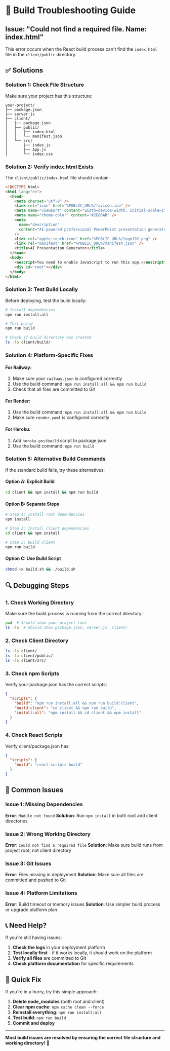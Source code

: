 # 🔧 Build Troubleshooting Guide

## Issue: "Could not find a required file. Name: index.html"

This error occurs when the React build process can't find the `index.html` file in the `client/public` directory.

## ✅ Solutions

### Solution 1: Check File Structure
Make sure your project has this structure:
```
your-project/
├── package.json
├── server.js
├── client/
│   ├── package.json
│   ├── public/
│   │   ├── index.html
│   │   └── manifest.json
│   └── src/
│       ├── index.js
│       ├── App.js
│       └── index.css
```

### Solution 2: Verify index.html Exists
The `client/public/index.html` file should contain:
```html
<!DOCTYPE html>
<html lang="en">
  <head>
    <meta charset="utf-8" />
    <link rel="icon" href="%PUBLIC_URL%/favicon.ico" />
    <meta name="viewport" content="width=device-width, initial-scale=1" />
    <meta name="theme-color" content="#2E86AB" />
    <meta
      name="description"
      content="AI-powered professional PowerPoint presentation generator"
    />
    <link rel="apple-touch-icon" href="%PUBLIC_URL%/logo192.png" />
    <link rel="manifest" href="%PUBLIC_URL%/manifest.json" />
    <title>AI Presentation Generator</title>
  </head>
  <body>
    <noscript>You need to enable JavaScript to run this app.</noscript>
    <div id="root"></div>
  </body>
</html>
```

### Solution 3: Test Build Locally
Before deploying, test the build locally:
```bash
# Install dependencies
npm run install:all

# Test build
npm run build

# Check if build directory was created
ls -la client/build/
```

### Solution 4: Platform-Specific Fixes

#### For Railway:
1. Make sure your `railway.json` is configured correctly
2. Use the build command: `npm run install:all && npm run build`
3. Check that all files are committed to Git

#### For Render:
1. Use the build command: `npm run install:all && npm run build`
2. Make sure `render.yaml` is configured correctly

#### For Heroku:
1. Add `heroku-postbuild` script to package.json
2. Use the build command: `npm run build`

### Solution 5: Alternative Build Commands

If the standard build fails, try these alternatives:

#### Option A: Explicit Build
```bash
cd client && npm install && npm run build
```

#### Option B: Separate Steps
```bash
# Step 1: Install root dependencies
npm install

# Step 2: Install client dependencies
cd client && npm install

# Step 3: Build client
npm run build
```

#### Option C: Use Build Script
```bash
chmod +x build.sh && ./build.sh
```

## 🔍 Debugging Steps

### 1. Check Working Directory
Make sure the build process is running from the correct directory:
```bash
pwd  # Should show your project root
ls -la  # Should show package.json, server.js, client/
```

### 2. Check Client Directory
```bash
ls -la client/
ls -la client/public/
ls -la client/src/
```

### 3. Check npm Scripts
Verify your package.json has the correct scripts:
```json
{
  "scripts": {
    "build": "npm run install:all && npm run build:client",
    "build:client": "cd client && npm run build",
    "install:all": "npm install && cd client && npm install"
  }
}
```

### 4. Check React Scripts
Verify client/package.json has:
```json
{
  "scripts": {
    "build": "react-scripts build"
  }
}
```

## 🚨 Common Issues

### Issue 1: Missing Dependencies
**Error**: `Module not found`
**Solution**: Run `npm install` in both root and client directories

### Issue 2: Wrong Working Directory
**Error**: `Could not find a required file`
**Solution**: Make sure build runs from project root, not client directory

### Issue 3: Git Issues
**Error**: Files missing in deployment
**Solution**: Make sure all files are committed and pushed to Git

### Issue 4: Platform Limitations
**Error**: Build timeout or memory issues
**Solution**: Use simpler build process or upgrade platform plan

## 📞 Need Help?

If you're still having issues:

1. **Check the logs** in your deployment platform
2. **Test locally first** - if it works locally, it should work on the platform
3. **Verify all files** are committed to Git
4. **Check platform documentation** for specific requirements

## 🎯 Quick Fix

If you're in a hurry, try this simple approach:

1. **Delete node_modules** (both root and client)
2. **Clear npm cache**: `npm cache clean --force`
3. **Reinstall everything**: `npm run install:all`
4. **Test build**: `npm run build`
5. **Commit and deploy**

---

**Most build issues are resolved by ensuring the correct file structure and working directory!** 🚀
